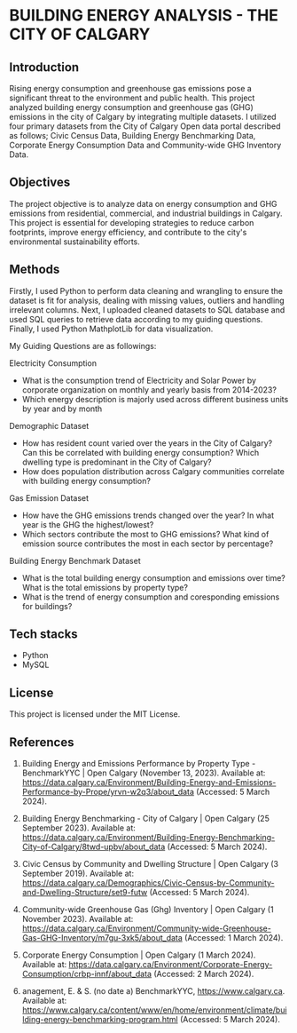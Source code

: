 # BUILDING ENERGY ANALYSIS - THE CITY OF CALGARY

## Introduction

Rising energy consumption and greenhouse gas emissions pose a significant threat to the environment and public health. This project analyzed building energy consumption and greenhouse gas (GHG) emissions in the city of Calgary by integrating multiple datasets. I utilized four primary datasets from the City of Calgary Open data portal described as follows; Civic Census Data, Building Energy Benchmarking Data, Corporate Energy Consumption Data and Community-wide GHG Inventory Data.

## Objectives

The project objective is to analyze data on energy consumption and GHG emissions from residential, commercial, and industrial buildings in Calgary. This project is essential for developing strategies to reduce carbon footprints, improve energy efficiency, and contribute to the city's environmental sustainability efforts.


## Methods

Firstly, I used Python to perform data cleaning and wrangling to ensure the dataset is fit for analysis, dealing with missing values, outliers and handling irrelevant columns. Next, I uploaded cleaned datasets to SQL database and used SQL queries to retrieve data according to my guiding questions. Finally, I used Python MathplotLib for data visualization.

My Guiding Questions are as followings:

Electricity Consumption
* What is the consumption trend of Electricity and Solar Power by corporate organization on monthly and yearly basis from 2014-2023?
* Which energy description is majorly used across different business units by year and by month

Demographic Dataset
* How has resident count varied over the years in the City of Calgary? Can this be correlated with building energy consumption? Which dwelling type is predominant in the City of Calgary?
* How does population distribution across Calgary communities correlate with building energy consumption?

Gas Emission Dataset
* How have the GHG emissions trends changed over the year? In what year is the GHG the highest/lowest?
* Which sectors contribute the most to GHG emissions? What kind of emission source contributes the most in each sector by percentage?

Building Energy Benchmark Dataset
* What is the total building energy consumption and emissions over time? What is the total emissions by property type?
* What is the trend of energy consumption and coresponding emissions for buildings?

## Tech stacks
* Python
* MySQL


## License

This project is licensed under the MIT License.

## References

1. Building Energy and Emissions Performance by Property Type - BenchmarkYYC | Open Calgary (November 13, 2023). Available at: https://data.calgary.ca/Environment/Building-Energy-and-Emissions-Performance-by-Prope/yrvn-w2q3/about_data (Accessed: 5 March 2024).

2. Building Energy Benchmarking - City of Calgary | Open Calgary (25 September 2023). Available at: https://data.calgary.ca/Environment/Building-Energy-Benchmarking-City-of-Calgary/8twd-upbv/about_data (Accessed: 5 March 2024).

3. Civic Census by Community and Dwelling Structure | 	Open Calgary (3 September 2019). Available at: https://data.calgary.ca/Demographics/Civic-Census-by-Community-and-Dwelling-Structure/set9-futw (Accessed: 5 March 2024).

4. Community-wide Greenhouse Gas (Ghg) Inventory | Open Calgary (1 November 2023). Available at: https://data.calgary.ca/Environment/Community-wide-Greenhouse-Gas-GHG-Inventory/m7gu-3xk5/about_data (Accessed: 1 March 2024).

5. Corporate Energy Consumption | Open Calgary (1 March 2024). Available at: https://data.calgary.ca/Environment/Corporate-Energy-Consumption/crbp-innf/about_data (Accessed: 2 March 2024).

6. anagement, E. & S. (no date a) BenchmarkYYC, https://www.calgary.ca. Available at: https://www.calgary.ca/content/www/en/home/environment/climate/building-energy-benchmarking-program.html (Accessed: 5 March 2024).

